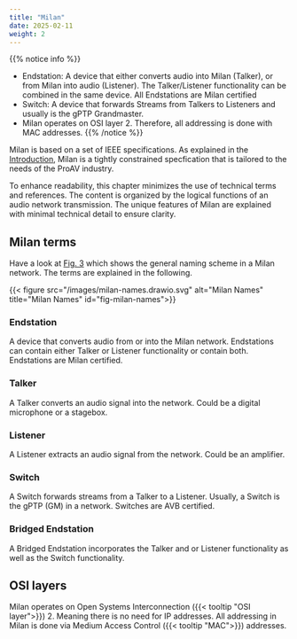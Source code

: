```yaml
---
title: "Milan"
date: 2025-02-11
weight: 2
---
```


{{% notice info %}}
-  Endstation: A device that either converts audio into Milan (Talker), or from Milan into audio (Listener). The Talker/Listener functionality can be combined in the same device. All Endstations are Milan certified
- Switch: A device that forwards Streams from Talkers to Listeners and usually is the gPTP Grandmaster.
- Milan operates on OSI layer 2. Therefore, all addressing is done with MAC addresses.
{{% /notice %}}

Milan is based on a set of IEEE specifications. As explained in the [Introduction](../_index.md#milan-the-proav-flavor-of-avb), Milan is a tightly constrained specfication that is tailored to the needs of the ProAV industry.

To enhance readability, this chapter minimizes the use of technical terms and references. The content is organized by the logical functions of an audio network transmission. The unique features of Milan are explained with minimal technical detail to ensure clarity.

## Milan terms
Have a look at [Fig. 3](#fig-milan-names) which shows the general naming scheme in a Milan network. The terms are explained in the following.

{{< figure src="/images/milan-names.drawio.svg" alt="Milan Names" title="Milan Names" id="fig-milan-names">}}

### Endstation
A device that converts audio from or into the Milan network. Endstations can contain either Talker or Listener functionality or contain both. Endstations are Milan certified.

### Talker
A Talker converts an audio signal into the network. Could be a digital microphone or a stagebox.

### Listener
A Listener extracts an audio signal from the network. Could be an amplifier.

### Switch
A Switch forwards streams from a Talker to a Listener. Usually, a Switch is the gPTP (GM) in a network. Switches are AVB certified.

### Bridged Endstation
A Bridged Endstation incorporates the Talker and or Listener functionality as well as the Switch functionality.

## OSI layers
Milan operates on Open Systems Interconnection ({{< tooltip "OSI layer">}}) 2. Meaning there is no need for IP addresses. All addressing in Milan is done via Medium Access Control ({{< tooltip "MAC">}}) addresses.
